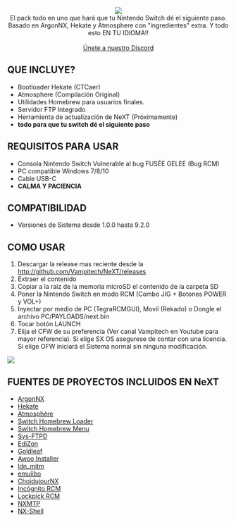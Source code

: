 <p align="center">
<a href="https://github.com/Vampitech/NeXT/releases">
<image src="https://user-images.githubusercontent.com/47399571/75834865-3e94d500-5d8b-11ea-8fdb-daaa8f48073b.jpg"></a>
<br>
El pack todo en uno que hará que tu Nintendo Switch dé el siguiente paso. Basado en ArgonNX, Hekate y Atmosphere con "ingredientes" extra. Y todo esto EN TU IDIOMA!!
<br>
<br>
<a href="https://discord.vampitech.com.co"> Únete a nuestro Discord</a>
</p>

## QUE INCLUYE?
* Bootloader Hekate (CTCaer)
* Atmosphere (Compilación Original)
* Utilidades Homebrew para usuarios finales.
* Servidor FTP Integrado
* Herramienta de actualización de NeXT (Próximamente)
* **todo para que tu switch dé el siguiente paso**

## REQUISITOS PARA USAR
* Consola Nintendo Switch Vulnerable al bug FUSÉE GELEE (Bug RCM)
* PC compatible Windows 7/8/10
* Cable USB-C
* **CALMA Y PACIENCIA**

## COMPATIBILIDAD
* Versiones de Sistema desde 1.0.0 hasta 9.2.0

## COMO USAR
1. Descargar la release mas reciente desde la http://github.com/Vampitech/NeXT/releases
2. Extraer el contenido
3. Copiar a la raiz de la memoria microSD el contenido de la carpeta SD
5. Poner la Nintendo Switch en modo RCM (Combo JIG + Botones POWER y VOL+)
4. Inyectar por medio de PC (TegraRCMGUI), Movil (Rekado) o Dongle el archivo PC/PAYLOADS/next.bin
5. Tocar botón LAUNCH
6. Elija el CFW de su preferencia (Ver canal Vampitech en Youtube para mayor referencia). Si elige SX OS asegurese de contar con una licencia. Si elige OFW iniciará el Sistema normal sin ninguna modificación.
<img src="https://user-images.githubusercontent.com/47399571/65682482-aac31e00-e020-11e9-8cfc-750413379f58.png">

## FUENTES DE PROYECTOS INCLUIDOS EN NeXT
* [ArgonNX](https://github.com/Guillem96/argon-nx)
* [Hekate](https://github.com/CTCaer/hekate)
* [Atmosphère](https://github.com/Atmosphere-NX/Atmosphere)
* [Switch Homebrew Loader](https://github.com/switchbrew/nx-hbloader)
* [Switch Homebrew Menu](https://github.com/switchbrew/nx-hbmenu)
* [Sys-FTPD](https://github.com/jakibaki/sys-ftpd)
* [EdiZon](https://github.com/thomasnet-mc/EdiZon)
* [Goldleaf](https://github.com/XorTroll/Goldleaf)
* [Awoo Installer](https://github.com/Huntereb/Awoo-Installer)
* [ldn_mitm](https://github.com/spacemeowx2/ldn_mitm)
* [emuiibo](https://github.com/XorTroll/emuiibo)
* [ChoidujourNX](https://switchtools.sshnuke.net/)
* [Incógnito RCM](https://github.com/jimzrt/Incognito_RCM)
* [Lockpick RCM](https://github.com/shchmue/Lockpick_RCM)
* [NXMTP](https://github.com/liuervehc/nxmtp/)
* [NX-Shell](https://github.com/joel16/NX-Shell)

